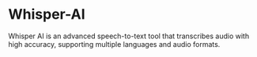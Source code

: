 # Whisper-AI
Whisper AI is an advanced speech-to-text tool that transcribes audio with high accuracy, supporting multiple languages and audio formats.
